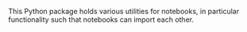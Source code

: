 This Python package holds various utilities for notebooks, 
in particular functionality such that notebooks can import each other.
